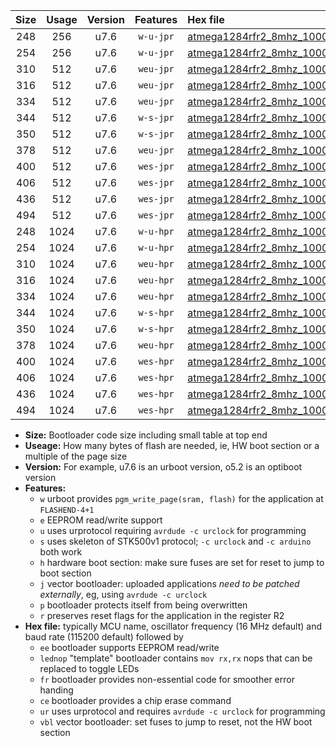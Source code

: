 |Size|Usage|Version|Features|Hex file|
|:-:|:-:|:-:|:-:|:--|
|248|256|u7.6|`w-u-jpr`|[atmega1284rfr2_8mhz_1000000bps_ur_vbl.hex](https://raw.githubusercontent.com/stefanrueger/urboot/main//atmega1284rfr2_8mhz_1000000bps_ur_vbl.hex)|
|254|256|u7.6|`w-u-jpr`|[atmega1284rfr2_8mhz_1000000bps_lednop_ur_vbl.hex](https://raw.githubusercontent.com/stefanrueger/urboot/main//atmega1284rfr2_8mhz_1000000bps_lednop_ur_vbl.hex)|
|310|512|u7.6|`weu-jpr`|[atmega1284rfr2_8mhz_1000000bps_ee_ur_vbl.hex](https://raw.githubusercontent.com/stefanrueger/urboot/main//atmega1284rfr2_8mhz_1000000bps_ee_ur_vbl.hex)|
|316|512|u7.6|`weu-jpr`|[atmega1284rfr2_8mhz_1000000bps_ee_lednop_ur_vbl.hex](https://raw.githubusercontent.com/stefanrueger/urboot/main//atmega1284rfr2_8mhz_1000000bps_ee_lednop_ur_vbl.hex)|
|334|512|u7.6|`weu-jpr`|[atmega1284rfr2_8mhz_1000000bps_ee_lednop_fr_ur_vbl.hex](https://raw.githubusercontent.com/stefanrueger/urboot/main//atmega1284rfr2_8mhz_1000000bps_ee_lednop_fr_ur_vbl.hex)|
|344|512|u7.6|`w-s-jpr`|[atmega1284rfr2_8mhz_1000000bps_vbl.hex](https://raw.githubusercontent.com/stefanrueger/urboot/main//atmega1284rfr2_8mhz_1000000bps_vbl.hex)|
|350|512|u7.6|`w-s-jpr`|[atmega1284rfr2_8mhz_1000000bps_lednop_vbl.hex](https://raw.githubusercontent.com/stefanrueger/urboot/main//atmega1284rfr2_8mhz_1000000bps_lednop_vbl.hex)|
|378|512|u7.6|`weu-jpr`|[atmega1284rfr2_8mhz_1000000bps_ee_lednop_fr_ce_ur_vbl.hex](https://raw.githubusercontent.com/stefanrueger/urboot/main//atmega1284rfr2_8mhz_1000000bps_ee_lednop_fr_ce_ur_vbl.hex)|
|400|512|u7.6|`wes-jpr`|[atmega1284rfr2_8mhz_1000000bps_ee_vbl.hex](https://raw.githubusercontent.com/stefanrueger/urboot/main//atmega1284rfr2_8mhz_1000000bps_ee_vbl.hex)|
|406|512|u7.6|`wes-jpr`|[atmega1284rfr2_8mhz_1000000bps_ee_lednop_vbl.hex](https://raw.githubusercontent.com/stefanrueger/urboot/main//atmega1284rfr2_8mhz_1000000bps_ee_lednop_vbl.hex)|
|436|512|u7.6|`wes-jpr`|[atmega1284rfr2_8mhz_1000000bps_ee_lednop_fr_vbl.hex](https://raw.githubusercontent.com/stefanrueger/urboot/main//atmega1284rfr2_8mhz_1000000bps_ee_lednop_fr_vbl.hex)|
|494|512|u7.6|`wes-jpr`|[atmega1284rfr2_8mhz_1000000bps_ee_lednop_fr_ce_vbl.hex](https://raw.githubusercontent.com/stefanrueger/urboot/main//atmega1284rfr2_8mhz_1000000bps_ee_lednop_fr_ce_vbl.hex)|
|248|1024|u7.6|`w-u-hpr`|[atmega1284rfr2_8mhz_1000000bps_ur.hex](https://raw.githubusercontent.com/stefanrueger/urboot/main//atmega1284rfr2_8mhz_1000000bps_ur.hex)|
|254|1024|u7.6|`w-u-hpr`|[atmega1284rfr2_8mhz_1000000bps_lednop_ur.hex](https://raw.githubusercontent.com/stefanrueger/urboot/main//atmega1284rfr2_8mhz_1000000bps_lednop_ur.hex)|
|310|1024|u7.6|`weu-hpr`|[atmega1284rfr2_8mhz_1000000bps_ee_ur.hex](https://raw.githubusercontent.com/stefanrueger/urboot/main//atmega1284rfr2_8mhz_1000000bps_ee_ur.hex)|
|316|1024|u7.6|`weu-hpr`|[atmega1284rfr2_8mhz_1000000bps_ee_lednop_ur.hex](https://raw.githubusercontent.com/stefanrueger/urboot/main//atmega1284rfr2_8mhz_1000000bps_ee_lednop_ur.hex)|
|334|1024|u7.6|`weu-hpr`|[atmega1284rfr2_8mhz_1000000bps_ee_lednop_fr_ur.hex](https://raw.githubusercontent.com/stefanrueger/urboot/main//atmega1284rfr2_8mhz_1000000bps_ee_lednop_fr_ur.hex)|
|344|1024|u7.6|`w-s-hpr`|[atmega1284rfr2_8mhz_1000000bps.hex](https://raw.githubusercontent.com/stefanrueger/urboot/main//atmega1284rfr2_8mhz_1000000bps.hex)|
|350|1024|u7.6|`w-s-hpr`|[atmega1284rfr2_8mhz_1000000bps_lednop.hex](https://raw.githubusercontent.com/stefanrueger/urboot/main//atmega1284rfr2_8mhz_1000000bps_lednop.hex)|
|378|1024|u7.6|`weu-hpr`|[atmega1284rfr2_8mhz_1000000bps_ee_lednop_fr_ce_ur.hex](https://raw.githubusercontent.com/stefanrueger/urboot/main//atmega1284rfr2_8mhz_1000000bps_ee_lednop_fr_ce_ur.hex)|
|400|1024|u7.6|`wes-hpr`|[atmega1284rfr2_8mhz_1000000bps_ee.hex](https://raw.githubusercontent.com/stefanrueger/urboot/main//atmega1284rfr2_8mhz_1000000bps_ee.hex)|
|406|1024|u7.6|`wes-hpr`|[atmega1284rfr2_8mhz_1000000bps_ee_lednop.hex](https://raw.githubusercontent.com/stefanrueger/urboot/main//atmega1284rfr2_8mhz_1000000bps_ee_lednop.hex)|
|436|1024|u7.6|`wes-hpr`|[atmega1284rfr2_8mhz_1000000bps_ee_lednop_fr.hex](https://raw.githubusercontent.com/stefanrueger/urboot/main//atmega1284rfr2_8mhz_1000000bps_ee_lednop_fr.hex)|
|494|1024|u7.6|`wes-hpr`|[atmega1284rfr2_8mhz_1000000bps_ee_lednop_fr_ce.hex](https://raw.githubusercontent.com/stefanrueger/urboot/main//atmega1284rfr2_8mhz_1000000bps_ee_lednop_fr_ce.hex)|

- **Size:** Bootloader code size including small table at top end
- **Useage:** How many bytes of flash are needed, ie, HW boot section or a multiple of the page size
- **Version:** For example, u7.6 is an urboot version, o5.2 is an optiboot version
- **Features:**
  + `w` urboot provides `pgm_write_page(sram, flash)` for the application at `FLASHEND-4+1`
  + `e` EEPROM read/write support
  + `u` uses urprotocol requiring `avrdude -c urclock` for programming
  + `s` uses skeleton of STK500v1 protocol; `-c urclock` and `-c arduino` both work
  + `h` hardware boot section: make sure fuses are set for reset to jump to boot section
  + `j` vector bootloader: uploaded applications *need to be patched externally*, eg, using `avrdude -c urclock`
  + `p` bootloader protects itself from being overwritten
  + `r` preserves reset flags for the application in the register R2
- **Hex file:** typically MCU name, oscillator frequency (16 MHz default) and baud rate (115200 default) followed by
  + `ee` bootloader supports EEPROM read/write
  + `lednop` "template" bootloader contains `mov rx,rx` nops that can be replaced to toggle LEDs
  + `fr` bootloader provides non-essential code for smoother error handing
  + `ce` bootloader provides a chip erase command
  + `ur` uses urprotocol and requires `avrdude -c urclock` for programming
  + `vbl` vector bootloader: set fuses to jump to reset, not the HW boot section
